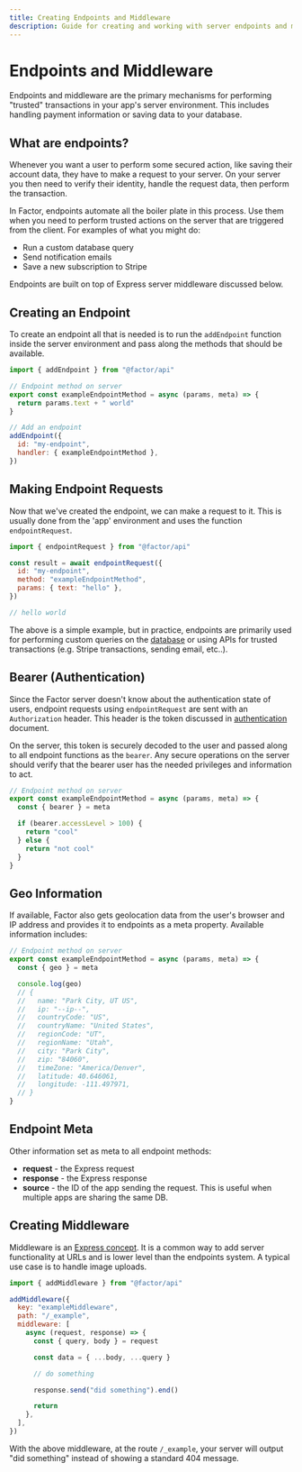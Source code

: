 ```yaml
---
title: Creating Endpoints and Middleware
description: Guide for creating and working with server endpoints and middleware
---
```


# Endpoints and Middleware

Endpoints and middleware are the primary mechanisms for performing "trusted" transactions in your app's server environment. This includes handling payment information or saving data to your database.

## What are endpoints?

Whenever you want a user to perform some secured action, like saving their account data, they have to make a request to your server. On your server you then need to verify their identity, handle the request data, then perform the transaction.

In Factor, endpoints automate all the boiler plate in this process. Use them when you need to perform trusted actions on the server that are triggered from the client. For examples of what you might do:

- Run a custom database query
- Send notification emails
- Save a new subscription to Stripe

Endpoints are built on top of Express server middleware discussed below.

## Creating an Endpoint

To create an endpoint all that is needed is to run the `addEndpoint` function inside the server environment and pass along the methods that should be available.

```js
import { addEndpoint } from "@factor/api"

// Endpoint method on server
export const exampleEndpointMethod = async (params, meta) => {
  return params.text + " world"
}

// Add an endpoint
addEndpoint({
  id: "my-endpoint",
  handler: { exampleEndpointMethod },
})
```

## Making Endpoint Requests

Now that we've created the endpoint, we can make a request to it. This is usually done from the 'app' environment and uses the function `endpointRequest`.

```js
import { endpointRequest } from "@factor/api"

const result = await endpointRequest({
  id: "my-endpoint",
  method: "exampleEndpointMethod",
  params: { text: "hello" },
})

// hello world
```

The above is a simple example, but in practice, endpoints are primarily used for performing custom queries on the [database](./database) or using APIs for trusted transactions (e.g. Stripe transactions, sending email, etc..).

## Bearer (Authentication)

Since the Factor server doesn't know about the authentication state of users, endpoint requests using `endpointRequest` are sent with an `Authorization` header. This header is the token discussed in [authentication](./authentication) document.

On the server, this token is securely decoded to the user and passed along to all endpoint functions as the `bearer`. Any secure operations on the server should verify that the bearer user has the needed privileges and information to act.

```js
// Endpoint method on server
export const exampleEndpointMethod = async (params, meta) => {
  const { bearer } = meta

  if (bearer.accessLevel > 100) {
    return "cool"
  } else {
    return "not cool"
  }
}
```

## Geo Information

If available, Factor also gets geolocation data from the user's browser and IP address and provides it to endpoints as a meta property. Available information includes: 

```js
// Endpoint method on server
export const exampleEndpointMethod = async (params, meta) => {
  const { geo } = meta

  console.log(geo)
  // {
  //   name: "Park City, UT US",
  //   ip: "--ip--",
  //   countryCode: "US",
  //   countryName: "United States",
  //   regionCode: "UT",
  //   regionName: "Utah",
  //   city: "Park City",
  //   zip: "84060",
  //   timeZone: "America/Denver",
  //   latitude: 40.646061,
  //   longitude: -111.497971,
  // }  
}
```

## Endpoint Meta

Other information set as meta to all endpoint methods:

- **request** - the Express request
- **response** - the Express response
- **source** - the ID of the app sending the request. This is useful when multiple apps are sharing the same DB.

## Creating Middleware

Middleware is an [Express concept](https://expressjs.com/en/guide/using-middleware.html). It is a common way to add server functionality at URLs and is lower level than the endpoints system. A typical use case is to handle image uploads.

```js
import { addMiddleware } from "@factor/api"

addMiddleware({
  key: "exampleMiddleware",
  path: "/_example",
  middleware: [
    async (request, response) => {
      const { query, body } = request

      const data = { ...body, ...query }

      // do something

      response.send("did something").end()

      return
    },
  ],
})
```

With the above middleware, at the route `/_example`, your server will output "did something" instead of showing a standard 404 message.
